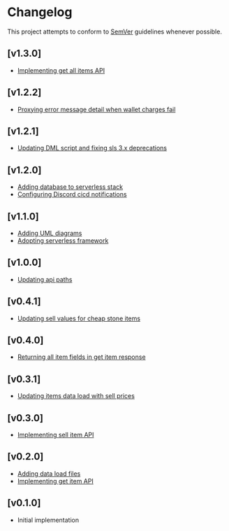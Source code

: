 # Changelog
This project attempts to conform to [SemVer](https://semver.org/) guidelines whenever possible.

## [v1.3.0]
* [Implementing get all items API](https://github.com/Ubunfu/mc-shop/pull/26)

## [v1.2.2]
* [Proxying error message detail when wallet charges fail](https://github.com/Ubunfu/mc-shop/pull/24)

## [v1.2.1]
* [Updating DML script and fixing sls 3.x deprecations](https://github.com/Ubunfu/mc-shop/pull/22)

## [v1.2.0]
* [Adding database to serverless stack](https://github.com/Ubunfu/mc-shop/pull/18)
* [Configuring Discord cicd notifications](https://github.com/Ubunfu/mc-shop/pull/19)

## [v1.1.0]
* [Adding UML diagrams](https://github.com/Ubunfu/mc-shop/pull/15)
* [Adopting serverless framework](https://github.com/Ubunfu/mc-shop/pull/16)

## [v1.0.0]
* [Updating api paths](https://github.com/Ubunfu/mc-shop/pull/13)

## [v0.4.1]
* [Updating sell values for cheap stone items](https://github.com/Ubunfu/mc-shop/pull/9)

## [v0.4.0]
* [Returning all item fields in get item response](https://github.com/Ubunfu/mc-shop/pull/10)

## [v0.3.1]
* [Updating items data load with sell prices](https://github.com/Ubunfu/mc-shop/pull/7)

## [v0.3.0]
* [Implementing sell item API](https://github.com/Ubunfu/mc-shop/pull/5)

## [v0.2.0]
* [Adding data load files](https://github.com/Ubunfu/mc-shop/pull/2)
* [Implementing get item API](https://github.com/Ubunfu/mc-shop/pull/4)

## [v0.1.0]
* Initial implementation